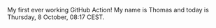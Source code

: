 My first ever working GitHub Action!
My name is Thomas and today is Thursday, 8 October, 08:17 CEST. 
